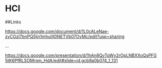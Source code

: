 # HCI

##Links


https://docs.google.com/document/d/1L0cALeNae-zvCGzI7bnPQ5ljn1mhulX0NETVb07OvMc/edit?usp=sharing

...

https://docs.google.com/presentation/d/1hAn8QvTpWy2rOpLNBXXoQsPFG5tK6PfRLSOMrqm_HdA/edit#slide=id.gcb9a0b074_1_131

